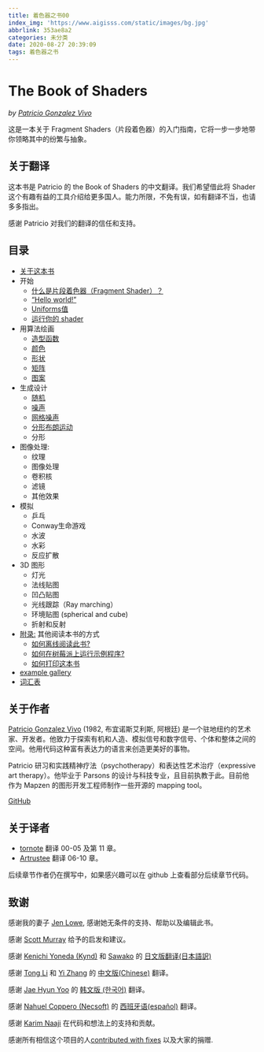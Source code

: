 ```yaml
---
title: 着色器之书00
index_img: 'https://www.aigisss.com/static/images/bg.jpg'
abbrlink: 353ae8a2
categories: 未分类
date: 2020-08-27 20:39:09
tags: 着色器之书
---
```


<canvas id="custom" class="glsl-canvas" data-fragment-url="/blog/glsl/moon.frag" data-textures="/blog/images/moon.jpg" width="350px" height="350px"></canvas>

# The Book of Shaders

*by [Patricio Gonzalez Vivo](http://patriciogonzalezvivo.com/)*

这是一本关于 Fragment Shaders（片段着色器）的入门指南，它将一步一步地带你领略其中的纷繁与抽象。

## 关于翻译

这本书是 Patricio 的 the Book of Shaders 的中文翻译。我们希望借此将 Shader 这个有趣有益的工具介绍给更多国人。能力所限，不免有误，如有翻译不当，也请多多指出。

感谢 Patricio 对我们的翻译的信任和支持。

## 目录

- [关于这本书](https://thebookofshaders.com/00/?lan=ch)
- 开始
  - [什么是片段着色器（Fragment Shader）？](https://thebookofshaders.com/01/?lan=ch)
  - [“Hello world!”](https://thebookofshaders.com/02/?lan=ch)
  - [Uniforms值](https://thebookofshaders.com/03/?lan=ch)
  - [运行你的 shader](https://thebookofshaders.com/04/?lan=ch)
- 用算法绘画
  - [造型函数](https://thebookofshaders.com/05/?lan=ch)
  - [颜色](https://thebookofshaders.com/06/?lan=ch)
  - [形状](https://thebookofshaders.com/07/?lan=ch)
  - [矩阵](https://thebookofshaders.com/08/?lan=ch)
  - [图案](https://thebookofshaders.com/09/?lan=ch)
- 生成设计
  - [随机](https://thebookofshaders.com/10/?lan=ch)
  - [噪声](https://thebookofshaders.com/11/?lan=ch)
  - [网格噪声](https://thebookofshaders.com/12/?lan=ch)
  - [分形布朗运动](https://thebookofshaders.com/13/?lan=ch)
  - 分形
- 图像处理:
  - 纹理
  - 图像处理
  - 卷积核
  - 滤镜
  - 其他效果
- 模拟
  - 乒乓
  - Conway生命游戏
  - 水波
  - 水彩
  - 反应扩散
- 3D 图形
  - 灯光
  - 法线贴图
  - 凹凸贴图
  - 光线跟踪（Ray marching）
  - 环境贴图 (spherical and cube)
  - 折射和反射
- [附录:](https://thebookofshaders.com/appendix/) 其他阅读本书的方式
  - [如何离线阅读此书?](https://thebookofshaders.com/appendix/?lan=ch)
  - [如何在树莓派上运行示例程序?](https://thebookofshaders.com/appendix/?lan=ch)
  - [如何打印这本书](https://thebookofshaders.com/appendix/?lan=ch)
- [example gallery](https://thebookofshaders.com/examples/?lan=ch)
- [词汇表](https://thebookofshaders.com/glossary/?lan=ch)

## 关于作者

[Patricio Gonzalez Vivo](http://patriciogonzalezvivo.com/) (1982, 布宜诺斯艾利斯, 阿根廷) 是一个驻地纽约的艺术家、开发者。他致力于探索有机和人造、模拟信号和数字信号、个体和整体之间的空间。他用代码这种富有表达力的语言来创造更美好的事物。

Patricio 研习和实践精神疗法（psychotherapy）和表达性艺术治疗（expressive art therapy）。他毕业于 Parsons 的设计与科技专业，且目前执教于此。目前他作为 Mapzen 的图形开发工程师制作一些开源的 mapping tool。

[GitHub](https://github.com/patriciogonzalezvivo)

## 关于译者

- [tornote](http://tornote.com/) 翻译 00-05 及第 11 章。
- [Artrustee](https://github.com/Artrustee) 翻译 06-10 章。

后续章节作者仍在撰写中，如果感兴趣可以在 github 上查看部分后续章节代码。

## 致谢

感谢我的妻子 [Jen Lowe](http://www.datatelling.com/), 感谢她无条件的支持、帮助以及编辑此书。

感谢 [Scott Murray](http://alignedleft.com/) 给予的启发和建议。

感谢 [Kenichi Yoneda (Kynd)](https://twitter.com/kyndinfo) 和 [Sawako](https://twitter.com/sawakohome) 的 [日文版翻译(日本語訳)](https://thebookofshaders.com/?lan=jp)

感谢 [Tong Li](https://www.facebook.com/tong.lee.9484) 和 [Yi Zhang](https://www.facebook.com/archer.zetta?pnref=story) 的 [中文版(Chinese)](https://thebookofshaders.com/?lan=ch) 翻译。

感谢 [Jae Hyun Yoo](https://www.facebook.com/fkkcloud) 的 [韩文版 (한국어)](https://thebookofshaders.com/?lan=kr) 翻译。

感谢 [Nahuel Coppero (Necsoft)](http://hinecsoft.com/) 的 [西班牙语(español)](https://thebookofshaders.com/?lan=es) 翻译。

感谢 [Karim Naaji](http://karim.naaji.fr/) 在代码和想法上的支持和贡献。

感谢所有相信这个项目的人[contributed with fixes](https://github.com/patriciogonzalezvivo/thebookofshaders/graphs/contributors) 以及大家的捐赠.
